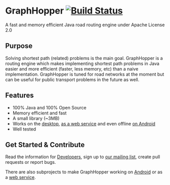 # GraphHopper [![Build Status](https://secure.travis-ci.org/graphhopper/graphhopper.png?branch=master)](http://travis-ci.org/graphhopper/graphhopper)

A fast and memory efficient Java road routing engine under Apache License 2.0

Purpose
---------------

Solving shortest path (related) problems is the main goal. GraphHopper is a routing engine which
makes implementing shortest path problems in Java easier and more efficient (faster, less memory, etc) than
a naive implementation.
GraphHopper is tuned for road networks at the moment but can be useful for public transport problems in
the future as well.

Features
---------------

 * 100% Java and 100% Open Source
 * Memory efficient and fast
 * A small library (~3MB)
 * Works on the [desktop](http://karussell.files.wordpress.com/2012/06/graphhopper.png), 
   [as a web service](https://github.com/graphhopper/graphhopper-web) 
   and even offline [on Android](https://github.com/graphhopper/graphhopper/wiki/Android)
 * Well tested

Get Started & Contribute
---------------

Read the information for [Developers](https://github.com/graphhopper/graphhopper/wiki/Developers), sign up to [our mailing list](http://lists.openstreetmap.org/pipermail/graphhopper/), create pull requests or report bugs.

There are also subprojects to make GraphHopper working on [Android](https://github.com/graphhopper/graphhopper/wiki/Android) or as a [web service](https://github.com/graphhopper/graphhopper-web).
